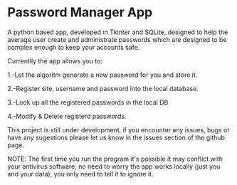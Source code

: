 # Password Manager App
A python based app, developed in Tkinter and SQLite, designed to help the average user create and administrate passwords which are designed to be complex enough to keep your accounts safe. 

Currentlly the app allows you to:

1.-Let the algoritm generate a new password for you and store it.

2.-Register site, username and password into the local database.

3.-Look up all the registered passwords in the local DB

4.-Modify & Delete registerd passwords.

This project is still under development, if you encounter any issues, bugs or have any sugestions please let us know in the issues section of the github page.

NOTE:
The first time you run the program it's possible it may conflict with your antivirus software, no need to worry the app works locally (just you and your data), you only need to tell it to ignore it.
